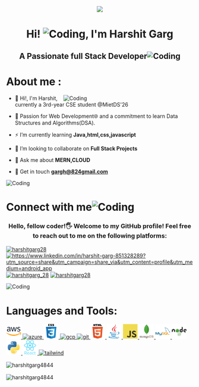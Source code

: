 <div id="header" align="center">
  <img src="https://media.giphy.com/media/M9gbBd9nbDrOTu1Mqx/giphy.gif" width="100"/>
</div>

<h1 align="center">Hi! <img align="centre" alt="Coding" width="50" src="https://raw.githubusercontent.com/nixin72/nixin72/master/wave.gif">, I'm Harshit Garg</h1>
<h2 align="center">A Passionate full Stack Developer<img align="centre" alt="Coding" width="60" src="https://media.tenor.com/_mYZWyrW3AUAAAAj/peach-goma-pc-night-keyboard-smashing.gif"></h2>
 <h1 align="left">About me :</h1>

<img align="right" alt="Coding" width="350" src="https://user-images.githubusercontent.com/74038190/212746035-d5c61762-973c-44c0-aec7-887f3b7690e3.gif">




- 🌿 Hi!, I'm Harshit, currently a 3rd-year CSE student @MietDS'26

- 🔭 Passion for Web Development🌐 and a commitment to learn Data Structures and Algorithms(DSA).

- ⚡ I’m currently learning **Java,html,css,javascript**

- 👯 I’m looking to collaborate on **Full Stack Projects**

- 💬 Ask me about **MERN,CLOUD**

- 📩 Get in touch **gargh@824gmail.com**

<img align="centre" alt="Coding" width="1000" src="https://user-images.githubusercontent.com/74038190/212284100-561aa473-3905-4a80-b561-0d28506553ee.gif">

<h1 align="centre">Connect with me<img align="centre" alt="Coding" width="50" src="https://raw.githubusercontent.com/ShahriarShafin/ShahriarShafin/main/Assets/handshake.gif">
</h1>

<h3 align="center">Hello, fellow coder!🖐️ Welcome to my GitHub profile! Feel free to reach out to me on the following platforms:</h3>

<p align="left">
<a href="https://twitter.com/harshitgarg28" target="blank"><img align="center" src="https://raw.githubusercontent.com/rahuldkjain/github-profile-readme-generator/master/src/images/icons/Social/twitter.svg" alt="harshitgarg28" height="30" width="40" /></a>
<a href="https://linkedin.com/in/https://www.linkedin.com/in/harshit-garg-851328289?utm_source=share&utm_campaign=share_via&utm_content=profile&utm_medium=android_app" target="blank"><img align="center" src="https://raw.githubusercontent.com/rahuldkjain/github-profile-readme-generator/master/src/images/icons/Social/linked-in-alt.svg" alt="https://www.linkedin.com/in/harshit-garg-851328289?utm_source=share&utm_campaign=share_via&utm_content=profile&utm_medium=android_app" height="30" width="40" /></a>
<a href="https://instagram.com/harshitgarg_28" target="blank"><img align="center" src="https://raw.githubusercontent.com/rahuldkjain/github-profile-readme-generator/master/src/images/icons/Social/instagram.svg" alt="harshitgarg_28" height="30" width="40" /></a>
<a href="https://www.leetcode.com/harshitgarg28" target="blank"><img align="center" src="https://raw.githubusercontent.com/rahuldkjain/github-profile-readme-generator/master/src/images/icons/Social/leet-code.svg" alt="harshitgarg28" height="30" width="40" /></a>
</p>
<img align="centre" alt="Coding" width="1000" src="https://user-images.githubusercontent.com/74038190/212284100-561aa473-3905-4a80-b561-0d28506553ee.gif">

<h1 align="left">Languages and Tools:</h1>
<p align="left"> <a href="https://aws.amazon.com" target="_blank" rel="noreferrer"> <img src="https://raw.githubusercontent.com/devicons/devicon/master/icons/amazonwebservices/amazonwebservices-original-wordmark.svg" alt="aws" width="40" height="40"/> </a> <a href="https://azure.microsoft.com/en-in/" target="_blank" rel="noreferrer"> <img src="https://www.vectorlogo.zone/logos/microsoft_azure/microsoft_azure-icon.svg" alt="azure" width="40" height="40"/> </a> <a href="https://www.w3schools.com/css/" target="_blank" rel="noreferrer"> <img src="https://raw.githubusercontent.com/devicons/devicon/master/icons/css3/css3-original-wordmark.svg" alt="css3" width="40" height="40"/> </a> <a href="https://cloud.google.com" target="_blank" rel="noreferrer"> <img src="https://www.vectorlogo.zone/logos/google_cloud/google_cloud-icon.svg" alt="gcp" width="40" height="40"/> </a> <a href="https://git-scm.com/" target="_blank" rel="noreferrer"> <img src="https://www.vectorlogo.zone/logos/git-scm/git-scm-icon.svg" alt="git" width="40" height="40"/> </a> <a href="https://www.w3.org/html/" target="_blank" rel="noreferrer"> <img src="https://raw.githubusercontent.com/devicons/devicon/master/icons/html5/html5-original-wordmark.svg" alt="html5" width="40" height="40"/> </a> <a href="https://www.java.com" target="_blank" rel="noreferrer"> <img src="https://raw.githubusercontent.com/devicons/devicon/master/icons/java/java-original.svg" alt="java" width="40" height="40"/> </a> <a href="https://developer.mozilla.org/en-US/docs/Web/JavaScript" target="_blank" rel="noreferrer"> <img src="https://raw.githubusercontent.com/devicons/devicon/master/icons/javascript/javascript-original.svg" alt="javascript" width="40" height="40"/> </a> <a href="https://www.mongodb.com/" target="_blank" rel="noreferrer"> <img src="https://raw.githubusercontent.com/devicons/devicon/master/icons/mongodb/mongodb-original-wordmark.svg" alt="mongodb" width="40" height="40"/> </a> <a href="https://www.mysql.com/" target="_blank" rel="noreferrer"> <img src="https://raw.githubusercontent.com/devicons/devicon/master/icons/mysql/mysql-original-wordmark.svg" alt="mysql" width="40" height="40"/> </a> <a href="https://nodejs.org" target="_blank" rel="noreferrer"> <img src="https://raw.githubusercontent.com/devicons/devicon/master/icons/nodejs/nodejs-original-wordmark.svg" alt="nodejs" width="40" height="40"/> </a> <a href="https://www.python.org" target="_blank" rel="noreferrer"> <img src="https://raw.githubusercontent.com/devicons/devicon/master/icons/python/python-original.svg" alt="python" width="40" height="40"/> </a> <a href="https://reactjs.org/" target="_blank" rel="noreferrer"> <img src="https://raw.githubusercontent.com/devicons/devicon/master/icons/react/react-original-wordmark.svg" alt="react" width="40" height="40"/> </a> <a href="https://tailwindcss.com/" target="_blank" rel="noreferrer"> <img src="https://www.vectorlogo.zone/logos/tailwindcss/tailwindcss-icon.svg" alt="tailwind" width="40" height="40"/> </a> </p>

<p><img align="center" src="https://github-readme-stats.vercel.app/api/top-langs?username=harshitgarg4844&show_icons=true&locale=en&layout=compact" alt="harshitgarg4844" /></p>

<p><img align="center" src="https://github-readme-streak-stats.herokuapp.com/?user=harshitgarg4844&" alt="harshitgarg4844" /></p>
